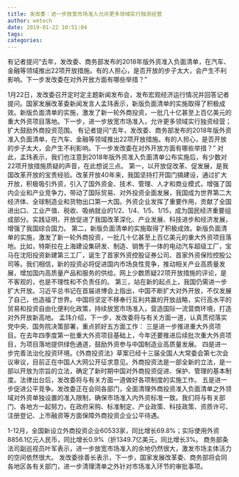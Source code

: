 ```yaml
---
title: 发改委：进一步放宽市场准入允许更多领域实行独资经营
author: wetech
date: 2019-01-22 10:51:04
tags: 
categories: 
---
```

有记者提问“去年，发改委、商务部发布的2018年版外资准入负面清单，在汽车、金融等领域推出22项开放措施。有的人担心，是否开放的步子太大，会产生不利影响。下一步发改委在对外开放方面有哪些举措？”
<!-- more -->
1月22日，发改委召开定时定主题新闻发布会，发布宏观经济运行情况并回答记者提问。国家发展改革委新闻发言人孟玮表示，新版负面清单的实施取得了积极成效。新版负面清单的实施，激发了新一轮外商投资，一批几十亿甚至上百亿美元的重大外资项目落地。下一步，进一步放宽市场准入，允许更多领域实行独资经营；扩大鼓励外商投资范围。
有记者提问“去年，发改委、商务部发布的2018年版外资准入负面清单，在汽车、金融等领域推出22项开放措施。有的人担心，是否开放的步子太大，会产生不利影响。下一步发改委在对外开放方面有哪些举措？”
对此，孟玮表示，我们也注意到2018年版外资准入负面清单公布实施后，有少数对22项开放措施质疑的声音，在此想说三点。
第一，以开放促改革、促发展，是我国改革开放的宝贵经验。改革开放40年来，我国坚持打开国门搞建设，通过扩大开放，积极吸引外资，引入了国外资金、技术、管理、人才和商业模式，增强了国内企业和产业竞争力，带动了国际贸易、对外投资全面发展，我国成为世界第二大经济体、全球制造业和货物出口第一大国。外资企业发挥了重要作用，贡献了全国进出口、工业产值、税收、吸纳就业的1/2、1/4、1/5、1/15，成为国民经济重要组成部分。实践证明，开放促进了我国改革深化、产业发展、科技进步和经济发展，增强了我国综合国力。
第二，新版负面清单的实施取得了积极成效。新版负面清单的实施，激发了新一轮外商投资，一批几十亿甚至上百亿美元的重大外资项目落地。比如，特斯拉在上海建设集研发、制造、销售于一体的电动汽车超级工厂，宝马在沈阳投资新建第三工厂，诞生了首家外资控股证券公司、首家外资保险控股公司等。我们相信，新的投资必将促进国内市场良性竞争，推动相关产业高质量发展，增加国内高质量产品和服务的供给。网上少数质疑22项开放措施的评论，是不客观的，也是不理性和不负责任的。
第三，站在新的起点上，我国仍需进一步扩大开放。习近平总书记在首届进博会上指出，中国不断扩大对外开放，不仅发展了自己，也造福了世界。中国将坚定不移奉行互利共赢的开放战略，实行高水平的贸易和投资自由化便利化政策，持续放宽市场准入，营造国际一流营商环境，打造对外开放新高地。
孟玮介绍，下一步，发改委将与有关方面一道，认真贯彻落实党中央、国务院决策部署，重点抓好五方面工作：
三是进一步推进重大外资项目。在去年四季度第一批重大外资项目基础上，今年还要推进后续批次重大外资项目，为项目落地提供绿色通道，鼓励外资参与中国制造业高质量发展。
四是进一步完善法治化投资环境。《外商投资法》草案已经十三届全国人大常委会第七次会议审议，目前正在中国人大网公开征求意见。外商投资法是一部全新的立法，是一部以开放为宗旨的立法，确定了新时期中国对外商投资促进、保护、管理的基本制度。法律出台后，发改委将与有关方面一道做好各项制度的实施工作。
五是进一步促进公平竞争。发改委正在会同各部门，全面清理外商投资准入负面清单之外领域对外资单独设置的准入限制，确保市场准入内外资标准一致。我们将与有关部门、各地方一起努力，在政府采购、标准制定、产业政策、科技政策、资质许可、注册登记、上市融资等方面保障外商投资企业公平待遇。
 
 
 
1-12月，全国新设立外商投资企业60533家，同比增长69.8%；实际使用外资8856.1亿元人民币，同比增长0.9%（折1349.7亿美元，同比增长3%。
商务部条法司副巡视员叶军表示，进一步放宽市场准入的余地仍然很大，激发市场主体活力的空间依然很大。
发改委徐善长表示，下一步，国家发展改革委、商务部将会同各地区各有关部门，进一步清理清单之外针对市场准入环节的审批事项。
